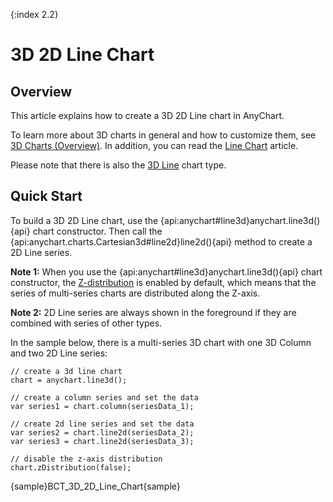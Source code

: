 {:index 2.2}
# 3D 2D Line Chart

## Overview

This article explains how to create a 3D 2D Line chart in AnyChart.

To learn more about 3D charts in general and how to customize them, see [3D Charts (Overview)](Overview). In addition, you can read the [Line Chart](../Line_Chart) article.

Please note that there is also the [3D Line](3D_Line_Chart) chart type.

## Quick Start

To build a 3D 2D Line chart, use the {api:anychart#line3d}anychart.line3d(){api} chart constructor. Then call the {api:anychart.charts.Cartesian3d#line2d}line2d(){api} method to create a 2D Line series. 

**Note 1:** When you use the {api:anychart#line3d}anychart.line3d(){api} chart constructor, the [Z-distribution](Overview#z-distribution) is enabled by default, which means that the series of multi-series charts are distributed along the Z-axis.

**Note 2:** 2D Line series are always shown in the foreground if they are combined with series of other types.

In the sample below, there is a multi-series 3D chart with one 3D Column and two 2D Line series:

```
// create a 3d line chart
chart = anychart.line3d();

// create a column series and set the data
var series1 = chart.column(seriesData_1);

// create 2d line series and set the data
var series2 = chart.line2d(seriesData_2);
var series3 = chart.line2d(seriesData_3);

// disable the z-axis distribution
chart.zDistribution(false);
```

{sample}BCT\_3D\_2D\_Line\_Chart{sample}